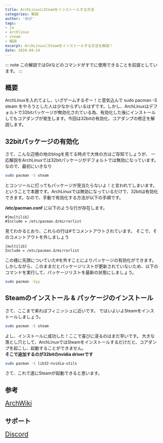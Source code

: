 ```yaml
---
title: ArchLinuxにSteamをインストールする方法
categories: 解説
author: 'ゆぴ'
tags:
- ja
- archlinux
- steam
- 解説
excerpt: ArchLinuxにSteamをインストールする方法を解説！
date: 2020-04-24
---
```


<!-- more -->

::: note
この解説ではGitなどのコマンドがすでに使用できることを前提としています。
:::

<!-- toc -->

## 概要

ArchLinuxを入れてよし、いざゲームするぞー！と意気込んで
sudo pacman -S steam
をやろうとした人は少なからずいるはずです。しかし、ArchLinuxはデフォルトで32bitパッケージが無効化されている為、有効化した後にインストールしてもコアダンプが発生します。今回は32bitの有効化、コアダンプの修正を解説します。

## 32bitパッケージの有効化

さて、こんな辺境の地のblogを見てる時点で大体の方はご存知でしょうが、
一応解説をArchLinuxでは32bitパッケージがデフォルトでは無効になっています。
なので、最初にいきなり

```bash
sudo pacman -S steam
```

とコンソールに打ってもパッケージが見当たらないよ！と言われてしまいます。
ということで本題です。ArchLinuxでは無効になっているだけで、32bitは有効化できます。なので、手動で有効化する方法が以下の手順です。

**/etc/pacman.conf** に以下のような行が存在します。

```
#[multilib]
#Include = /etc/pacman.d/mirrorlist
```

見てわかるとおり、これらの行は#でコメントアウトされています。
そこで、そのコメントアウトを外しましょう

```
[multilib]
Include = /etc/pacman.d/mirrorlist
```

この様に先頭についていた#を外すことによりパッケージの有効化ができます。
しかしながら、このままだとパッケージリストが更新されていないため、以下のコマンドを実行して、パッケージリストを最新の状態にしましょう。

```bash
sudo pacman -Syy
```

## Steamのインストール & パッケージのインストール

さて、ここまで来ればフィニッシュに近いです。
ではいよいよSteamをインストールしましょう。

```bash
sudo pacman -S steam
```

よし、インストールに成功した！ここで喜びに浸るのはまだ早いです。
大きな落とし穴として、ArchLinuxではSteamをインストールするだけだと、コアダンプを起こし、起動することができません。  
**そこで追加するのが32bitのnvidia driverです**

```bash
sudo pacman -S lib32-nvidia-utils
```

さて、これで遂にSteamが起動できると思います。


## 参考
<a class="button yx-background-color-archlinux font1 button-a-tag" style="font-size:1.5em;" href="https://wiki.archlinux.jp/index.php/Multilib"><i class="mdi mdi-arch"></i> ArchWiki</a>

## サポート

<a class="button yx-background-color-discord font1 button-a-tag" style="font-size:1.5em;" href="https://discord.gg/gsjcMQe"><i class="fab fa-discord"></i> Discord</a>
